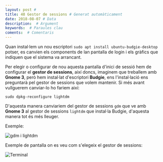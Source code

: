 ```yaml
---
layout: post #
title: 48 Gestor de sessions # Generat automàticament
date: 2018-08-07 # Data
description:  # Argument
keywords:  # Paraules clau
coments:  # Comentaris
---
```


Quan instal·lem un nou escriptori `sudo apt install ubuntu-budgie-desktop` potser, es canvien els components de lan pantalla de login i els gràfics que indiquen que el sistema va arrancant.

Per elegir o configurar de nou aquesta pantalla d'inici de sessió hem de configurar el **gestor de sessions**, així doncs, imaginem que treballem amb **Gnome 3**, però hem instal·lat d'escriptori **Budgie**, ens l'instal·lació ens preguntarà pel gestor de sessions que volem mantenir. Si més avant vullguerem canviar-lo ho fariem així:

```
sudo dpkg-reconfigure lightdm
```

D'aquesta manera canviariem del gestor de sessions `gdm` que ve amb **Gnome 3** al gestor de sessions `lightdm` que instal·la Budgie, d'aquesta manera tot és més lleuger.


Exemple:

![gdm i lightdm](https://4.bp.blogspot.com/-qVJK46ksFB4/Ud6U3rVjfCI/AAAAAAAAAbg/UojPGDNH76E/s1600/logsk.jpg)

Exemple de pantalla on es veu com s'elegeix el gestor de sessions:

![Terminal](https://2.bp.blogspot.com/-q6H85Yf0xTM/Ud6VbC9jxCI/AAAAAAAAAbo/SH4KQu3IvJ8/s1600/lightdm2.png)

